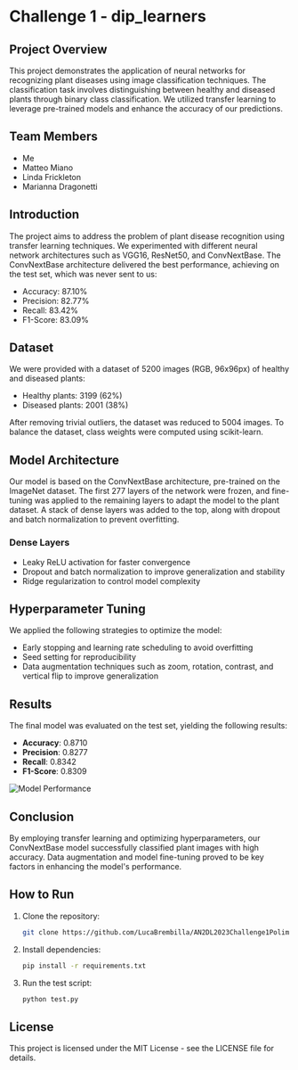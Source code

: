 # Challenge 1 - dip_learners

## Project Overview
This project demonstrates the application of neural networks for recognizing plant diseases using image classification techniques. The classification task involves distinguishing between healthy and diseased plants through binary class classification. We utilized transfer learning to leverage pre-trained models and enhance the accuracy of our predictions.

## Team Members
- Me
- Matteo Miano
- Linda Frickleton
- Marianna Dragonetti

## Introduction
The project aims to address the problem of plant disease recognition using transfer learning techniques. We experimented with different neural network architectures such as VGG16, ResNet50, and ConvNextBase. The ConvNextBase architecture delivered the best performance, achieving on the test set, which was never sent to us:
- Accuracy: 87.10%
- Precision: 82.77%
- Recall: 83.42%
- F1-Score: 83.09%

## Dataset
We were provided with a dataset of 5200 images (RGB, 96x96px) of healthy and diseased plants:
- Healthy plants: 3199 (62%)
- Diseased plants: 2001 (38%)

After removing trivial outliers, the dataset was reduced to 5004 images. To balance the dataset, class weights were computed using scikit-learn.

## Model Architecture
Our model is based on the ConvNextBase architecture, pre-trained on the ImageNet dataset. The first 277 layers of the network were frozen, and fine-tuning was applied to the remaining layers to adapt the model to the plant dataset. A stack of dense layers was added to the top, along with dropout and batch normalization to prevent overfitting.

### Dense Layers
- Leaky ReLU activation for faster convergence
- Dropout and batch normalization to improve generalization and stability
- Ridge regularization to control model complexity

## Hyperparameter Tuning
We applied the following strategies to optimize the model:
- Early stopping and learning rate scheduling to avoid overfitting
- Seed setting for reproducibility
- Data augmentation techniques such as zoom, rotation, contrast, and vertical flip to improve generalization

## Results
The final model was evaluated on the test set, yielding the following results:
- **Accuracy**: 0.8710
- **Precision**: 0.8277
- **Recall**: 0.8342
- **F1-Score**: 0.8309

![Model Performance](./images/plots.png)

## Conclusion
By employing transfer learning and optimizing hyperparameters, our ConvNextBase model successfully classified plant images with high accuracy. Data augmentation and model fine-tuning proved to be key factors in enhancing the model's performance.

## How to Run
1. Clone the repository:
   ```bash
   git clone https://github.com/LucaBrembilla/AN2DL2023Challenge1Polimi
   ```
   
2. Install dependencies:
   ```bash
   pip install -r requirements.txt
   ```

3. Run the test script:
   ```bash
   python test.py
   ```

## License
This project is licensed under the MIT License - see the LICENSE file for details.
